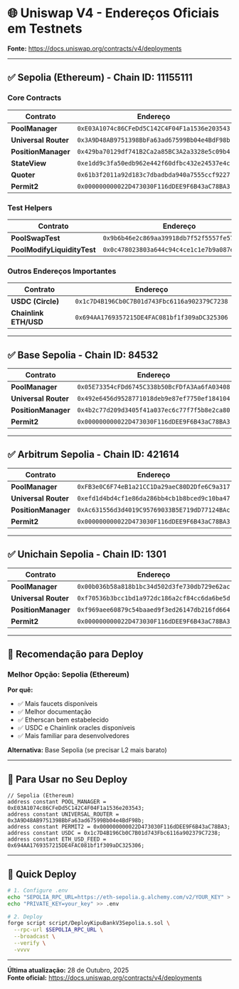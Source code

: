 # 🌐 Uniswap V4 - Endereços Oficiais em Testnets

**Fonte:** https://docs.uniswap.org/contracts/v4/deployments

---

## ✅ Sepolia (Ethereum) - Chain ID: 11155111

### Core Contracts

| Contrato | Endereço | Link |
|----------|----------|------|
| **PoolManager** | `0xE03A1074c86CFeDd5C142C4F04F1a1536e203543` | [Etherscan](https://sepolia.etherscan.io/address/0xE03A1074c86CFeDd5C142C4F04F1a1536e203543) |
| **Universal Router** | `0x3A9D48AB9751398BbFa63ad67599Bb04e4BdF98b` | [Etherscan](https://sepolia.etherscan.io/address/0x3A9D48AB9751398BbFa63ad67599Bb04e4BdF98b) |
| **PositionManager** | `0x429ba70129df741B2Ca2a85BC3A2a3328e5c09b4` | [Etherscan](https://sepolia.etherscan.io/address/0x429ba70129df741B2Ca2a85BC3A2a3328e5c09b4) |
| **StateView** | `0xe1dd9c3fa50edb962e442f60dfbc432e24537e4c` | [Etherscan](https://sepolia.etherscan.io/address/0xe1dd9c3fa50edb962e442f60dfbc432e24537e4c) |
| **Quoter** | `0x61b3f2011a92d183c7dbadbda940a7555ccf9227` | [Etherscan](https://sepolia.etherscan.io/address/0x61b3f2011a92d183c7dbadbda940a7555ccf9227) |
| **Permit2** | `0x000000000022D473030F116dDEE9F6B43aC78BA3` | [Etherscan](https://sepolia.etherscan.io/address/0x000000000022D473030F116dDEE9F6B43aC78BA3) |

### Test Helpers

| Contrato | Endereço |
|----------|----------|
| **PoolSwapTest** | `0x9b6b46e2c869aa39918db7f52f5557fe577b6eee` |
| **PoolModifyLiquidityTest** | `0x0c478023803a644c94c4ce1c1e7b9a087e411b0a` |

### Outros Endereços Importantes

| Contrato | Endereço |
|----------|----------|
| **USDC (Circle)** | `0x1c7D4B196Cb0C7B01d743Fbc6116a902379C7238` |
| **Chainlink ETH/USD** | `0x694AA1769357215DE4FAC081bf1f309aDC325306` |

---

## ✅ Base Sepolia - Chain ID: 84532

| Contrato | Endereço | Link |
|----------|----------|------|
| **PoolManager** | `0x05E73354cFDd6745C338b50BcFDfA3Aa6fA03408` | [BaseScan](https://sepolia.basescan.org/address/0x05E73354cFDd6745C338b50BcFDfA3Aa6fA03408) |
| **Universal Router** | `0x492e6456d9528771018deb9e87ef7750ef184104` | [BaseScan](https://sepolia.basescan.org/address/0x492e6456d9528771018deb9e87ef7750ef184104) |
| **PositionManager** | `0x4b2c77d209d3405f41a037ec6c77f7f5b8e2ca80` | [BaseScan](https://sepolia.basescan.org/address/0x4b2c77d209d3405f41a037ec6c77f7f5b8e2ca80) |
| **Permit2** | `0x000000000022D473030F116dDEE9F6B43aC78BA3` | [BaseScan](https://sepolia.basescan.org/address/0x000000000022D473030F116dDEE9F6B43aC78BA3) |

---

## ✅ Arbitrum Sepolia - Chain ID: 421614

| Contrato | Endereço | Link |
|----------|----------|------|
| **PoolManager** | `0xFB3e0C6F74eB1a21CC1Da29aeC80D2Dfe6C9a317` | [Arbiscan](https://sepolia.arbiscan.io/address/0xFB3e0C6F74eB1a21CC1Da29aeC80D2Dfe6C9a317) |
| **Universal Router** | `0xefd1d4bd4cf1e86da286bb4cb1b8bced9c10ba47` | [Arbiscan](https://sepolia.arbiscan.io/address/0xefd1d4bd4cf1e86da286bb4cb1b8bced9c10ba47) |
| **PositionManager** | `0xAc631556d3d4019C95769033B5E719dD77124BAc` | [Arbiscan](https://sepolia.arbiscan.io/address/0xAc631556d3d4019C95769033B5E719dD77124BAc) |
| **Permit2** | `0x000000000022D473030F116dDEE9F6B43aC78BA3` | [Arbiscan](https://sepolia.arbiscan.io/address/0x000000000022D473030F116dDEE9F6B43aC78BA3) |

---

## ✅ Unichain Sepolia - Chain ID: 1301

| Contrato | Endereço | Link |
|----------|----------|------|
| **PoolManager** | `0x00b036b58a818b1bc34d502d3fe730db729e62ac` | [Uniscan](https://sepolia.uniscan.xyz/address/0x00b036b58a818b1bc34d502d3fe730db729e62ac) |
| **Universal Router** | `0xf70536b3bcc1bd1a972dc186a2cf84cc6da6be5d` | [Uniscan](https://sepolia.uniscan.xyz/address/0xf70536b3bcc1bd1a972dc186a2cf84cc6da6be5d) |
| **PositionManager** | `0xf969aee60879c54baaed9f3ed26147db216fd664` | [Uniscan](https://sepolia.uniscan.xyz/address/0xf969aee60879c54baaed9f3ed26147db216fd664) |
| **Permit2** | `0x000000000022D473030F116dDEE9F6B43aC78BA3` | [Uniscan](https://sepolia.uniscan.xyz/address/0x000000000022D473030F116dDEE9F6B43aC78BA3) |

---

## 🎯 Recomendação para Deploy

### **Melhor Opção: Sepolia (Ethereum)**

**Por quê:**
- ✅ Mais faucets disponíveis
- ✅ Melhor documentação
- ✅ Etherscan bem estabelecido
- ✅ USDC e Chainlink oracles disponíveis
- ✅ Mais familiar para desenvolvedores

**Alternativa:** Base Sepolia (se precisar L2 mais barato)

---

## 📝 Para Usar no Seu Deploy

```solidity
// Sepolia (Ethereum)
address constant POOL_MANAGER = 0xE03A1074c86CFeDd5C142C4F04F1a1536e203543;
address constant UNIVERSAL_ROUTER = 0x3A9D48AB9751398BbFa63ad67599Bb04e4BdF98b;
address constant PERMIT2 = 0x000000000022D473030F116dDEE9F6B43aC78BA3;
address constant USDC = 0x1c7D4B196Cb0C7B01d743Fbc6116a902379C7238;
address constant ETH_USD_FEED = 0x694AA1769357215DE4FAC081bf1f309aDC325306;
```

---

## 🚀 Quick Deploy

```bash
# 1. Configure .env
echo "SEPOLIA_RPC_URL=https://eth-sepolia.g.alchemy.com/v2/YOUR_KEY" > .env
echo "PRIVATE_KEY=your_key" >> .env

# 2. Deploy
forge script script/DeployKipuBankV3Sepolia.s.sol \
  --rpc-url $SEPOLIA_RPC_URL \
  --broadcast \
  --verify \
  -vvvv
```

---

**Última atualização:** 28 de Outubro, 2025  
**Fonte oficial:** https://docs.uniswap.org/contracts/v4/deployments
